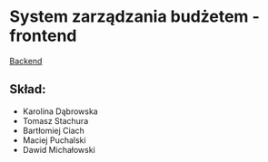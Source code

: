 # System zarządzania budżetem - frontend  
[Backend](https://github.com/michalowski-203942/ZZJAVA-2018)
## Skład:  
- Karolina Dąbrowska
- Tomasz Stachura
- Bartłomiej Ciach
- Maciej Puchalski
- Dawid Michałowski
